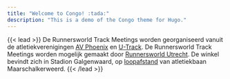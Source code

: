 ```yaml
---
title: "Welcome to Congo! :tada:"
description: "This is a demo of the Congo theme for Hugo."
---
```


{{< lead >}}
De Runnersworld Track Meetings worden georganiseerd vanuit de atletiekverenigingen [AV Phoenix](https://avphoenix.nl/) en [U-Track](https://www.u-track.nl/). De Runnersworld Track Meetings worden mogelijk gemaakt door [Runnersworld Utrecht](https://www.runnersworld.nl/vestigingen/utrecht/). De winkel bevindt zich in Stadion Galgenwaard, op [loopafstand](https://www.google.nl/maps/dir/Maarschalkerweerd,+Mytylweg+79,+3585+LK+Utrecht/Runnersworld+Utrecht+-+Hardloopwinkel,+Herculesplein,+Utrecht/@52.0781809,5.1469583,16.22z/data=!4m14!4m13!1m5!1m1!1s0x47c6661e793ec98d:0x648c6411bb37315d!2m2!1d5.1565129!2d52.0788908!1m5!1m1!1s0x47c66602a77606ef:0x2b33d5b01ce3180e!2m2!1d5.1464833!2d52.0789945!3e2) van atletiekbaan Maarschalkerweerd.
{{< /lead >}}
